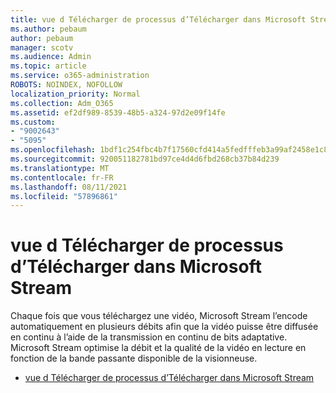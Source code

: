```yaml
---
title: vue d Télécharger de processus d’Télécharger dans Microsoft Stream
ms.author: pebaum
author: pebaum
manager: scotv
ms.audience: Admin
ms.topic: article
ms.service: o365-administration
ROBOTS: NOINDEX, NOFOLLOW
localization_priority: Normal
ms.collection: Adm_O365
ms.assetid: ef2df989-8539-48b5-a324-97d2e09f14fe
ms.custom:
- "9002643"
- "5095"
ms.openlocfilehash: 1bdf1c254fbc4b7f17560cfd414a5fedfffeb3a99af2458e1c8f0a889ddd97bb
ms.sourcegitcommit: 920051182781bd97ce4d4d6fbd268cb37b84d239
ms.translationtype: MT
ms.contentlocale: fr-FR
ms.lasthandoff: 08/11/2021
ms.locfileid: "57896861"
---
```

# <a name="upload-process-overview-in-microsoft-stream"></a>vue d Télécharger de processus d’Télécharger dans Microsoft Stream

Chaque fois que vous téléchargez une vidéo, Microsoft Stream l’encode automatiquement en plusieurs débits afin que la vidéo puisse être diffusée en continu à l’aide de la transmission en continu de bits adaptative. Microsoft Stream optimise la débit et la qualité de la vidéo en lecture en fonction de la bande passante disponible de la visionneuse.

- [vue d Télécharger de processus d’Télécharger dans Microsoft Stream](https://docs.microsoft.com/stream/upload-process-overview)
